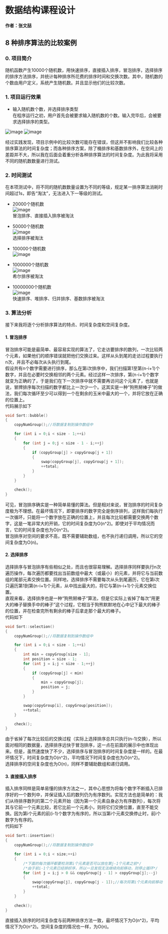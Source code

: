 # 数据结构课程设计

#### 作者：张文喆

## 8 种排序算法的比较案例

### 0. 项目简介
随机函数产生10000个随机数，用快速排序，直接插入排序，冒泡排序，选择排序的排序方法排序，并统计每种排序所花费的排序时间和交换次数。其中，随机数的个数由用户定义，系统产生随机数。并且显示他们的比较次数。 

### 1. 项目运行效果

- 输入随机数个数，并选择排序类型  
在程序运行之初，用户首先会被要求输入随机数的个数。输入完毕后，会被要求选择排序的类型。  

![image](./image/run1.PNG)
![image](./image/run2.PNG)

经过实践发现，项目示例中的比较次数可能存在错误，但这并不影响我们比较各种排序算法的时间复杂度；而各种排序方案，除了桶排序和基数排序外，在空间上的差距并不大，所以我在后面会着重分析各种排序算法的时间复杂度。为此我将采用不同的随机数数量进行测试。

### 2. 时间测试  
在本项测试中，将不同的随机数数量设置为不同的等级，规定某一排序算法消耗时间超过1s，即告“淘汰”，无法进入下一等级的测试。

- 20000个随机数  
![image](./image/20000.PNG)  
冒泡排序、直接插入排序被淘汰

- 50000个随机数  
![image](./image/50000.PNG)  
选择排序被淘汰

- 100000个随机数  
![image](./image/100000.PNG)

- 1000000个随机数  
![image](./image/1000000.PNG)  
希尔排序被淘汰

- 10000000个随机数  
![image](./image/10000000.PNG)  
快速排序、堆排序、归并排序、基数排序被淘汰

### 3. 算法分析  
接下来我将逐个分析排序算法的特点、时间复杂度和空间复杂度。

#### 1. 冒泡排序  
冒泡排序可能是最简单、最容易实现的算法了，它走访要排序的数列，一次比较两个元素，如果他们的顺序错误就把他们交换过来。这样从头到尾的走访过程要执行n次，并且不必每次从头执行到尾。  
假设共有n个数字需要进行排序，那么在第i次排序中，我们扫描第1至第(n-i+1)个数字，并且在必要时交换相邻的两个元素。经过这样一次排序，第(n-i+1)个数字就变为正确的了，于是我们在下一次排序中就不需要再访问这个元素了，也就是说，冒牌排序每次扫描的数字都比上一次少一个。这其实是一种“狗熊掰棒子”的做法，我们每次循环至少可以得到一个在剩余的玉米中最大的一个，并将它放在正确的位置上。  
代码展示如下  
```c++
void Sort::bubble()
{
	copyNumGroup();//将数据复制到操作数组中

	for (int i = 0;i < size - 1;++i)
	{
		for (int j = 0;j < size - 1 - i;++j)
		{
			if (copyGroup[j] > copyGroup[j + 1])
			{
				swap(copyGroup[j], copyGroup[j + 1]);
				++total;
			}
		}
	}

	check();
}
```  
可见，冒泡排序确实是一种简单易懂的算法。但是相对来说，冒泡排序的时间复杂度极为不理想。在最坏情况下，即要排序的数字完全是倒序排列，这样我们每执行一次循环，只能将一个数字放在正确的位置上，并且每次比较都需要交换两个数字，这是一笔非常大的开销，它的时间复杂度为O(n^2)。即使对于平均情况而言，它的时间复杂度也为O(n^2)。  
冒泡排序对空间的要求不高，既不需要辅助数组，也不执行递归调用，所以它的空间复杂度为O(n)。

#### 2. 选择排序  
选择排序与冒泡排序有些相似之处，而且也很容易理解。选择排序同样要执行n次遍历操作，每次遍历都要找出当前数组中最大（或最小）的元素，并将它与当前数组的尾部元素交换位置。同样地，选择排序不需要每次从头到尾遍历，它在第i次只遍历第1到第(n-i+1)个元素，从中找出最大的，将它与第(n-i+1)个元素交换位置。  
直观来看，选择排序也是一种“狗熊掰棒子”算法，但是它实际上省掉了每次“用更大的棒子替换手中的棒子”这个过程，它相当于狗熊默默地在心中记下最大的棒子的位置，并在检查完所有剩余的棒子后拿走那个最大的棒子。  
代码如下  
```c++
void Sort::selection()
{
	copyNumGroup();//将数据复制到操作数组中

	for (int i = 0;i < size - 1;++i)
	{
		int min = copyGroup[size - 1];
		int position = size - 1;
		for (int j = i;j < size - 1;++j)
		{
			if (copyGroup[j] < min)
			{
				min = copyGroup[j];
				position = j;
			}
		}

		swap(copyGroup[i], copyGroup[position]);
		++total;
	}

	check();
}
```  
由于省掉了每次比较后的交换过程（实际上选择排序总共只执行(n-1)交换），所以面对相同的数据量，选择排序远快于冒泡排序，这一点在前面的展示中也体现出来。但是，虽然速度快了不少，选择排序与冒泡排序的时间复杂度是一样的。在最坏情况下，时间复杂度为O(n^2)，平均情况下时间复杂度也为O(n^2)。  
选择排序的空间复杂度也为O(n)，同样不要辅助数组和递归调用。  

#### 3. 直接插入排序  
插入排序同样是简单易懂的排序方法之一，其中心思想为将每个数字不断插入已排序好的一个数列中，并保证插入后的数列仍为有序数列。实现方法也是简单的：我们从待排序数列的第二个元素开始（因为第一个元素自身必为有序数列），每次将其与它前一个元素比较，若它比前一个元素小，则将它们交换位置，直至不能交换。因为第i个元素的前(i-1)个数字为有序的，所以当第i个元素交换停止时，前i个数字为有序的。  
代码如下  
```c++
void Sort::insertion()
{
	copyNumGroup();//将数据复制到操作数组中

	for (int i = 0;i < size;++i)
	{
		/*下面的每次循环都要检测第i个元素是否可以放在第j-1个元素之前*/
		/*由于前i-1个元素已经排好序，所以一旦发现无法继续向前移动，则停止循环*/
		for (int j = i;j > 0 && copyGroup[j - 1] > copyGroup[j];--j)
		{
			swap(copyGroup[j], copyGroup[j - 1]);//每次将第i个元素向前移动
			++total;
		}
    }
    
	check();
}
```  
直接插入排序的时间复杂度与前两种排序方法一致，最坏情况下为O(n^2)，平均情况下为O(n^2)。空间复杂度的情况也一样，为O(n)。